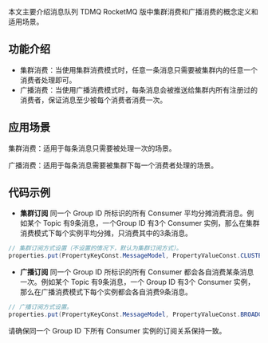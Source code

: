 本文主要介绍消息队列 TDMQ RocketMQ 版中集群消费和广播消费的概念定义和适用场景。

## 功能介绍

- 集群消费：当使用集群消费模式时，任意一条消息只需要被集群内的任意一个消费者处理即可。
- 广播消费：当使用广播消费模式时，每条消息会被推送给集群内所有注册过的消费者，保证消息至少被每个消费者消费一次。

## 应用场景

集群消费：适用于每条消息只需要被处理一次的场景。

广播消费：适用于每条消息需要被集群下每一个消费者处理的场景。

## 代码示例

- **集群订阅**
同一个 Group ID 所标识的所有 Consumer 平均分摊消费消息。例如某个 Topic 有9条消息，一个Group ID 有3个 Consumer 实例，那么在集群消费模式下每个实例平均分摊，只消费其中的3条消息。
```java
// 集群订阅方式设置（不设置的情况下，默认为集群订阅方式）。
properties.put(PropertyKeyConst.MessageModel, PropertyValueConst.CLUSTERING);
```

- **广播订阅**
同一个 Group ID 所标识的所有 Consumer 都会各自消费某条消息一次。例如某个 Topic 有9条消息，一个 Group ID 有3个 Consumer 实例，那么在广播消费模式下每个实例都会各自消费9条消息。
```java
// 广播订阅方式设置。
properties.put(PropertyKeyConst.MessageModel, PropertyValueConst.BROADCASTING);               
```
 <dx-alert infotype="explain" title="">
请确保同一个 Group ID 下所有 Consumer 实例的订阅关系保持一致。
</dx-alert>


  
